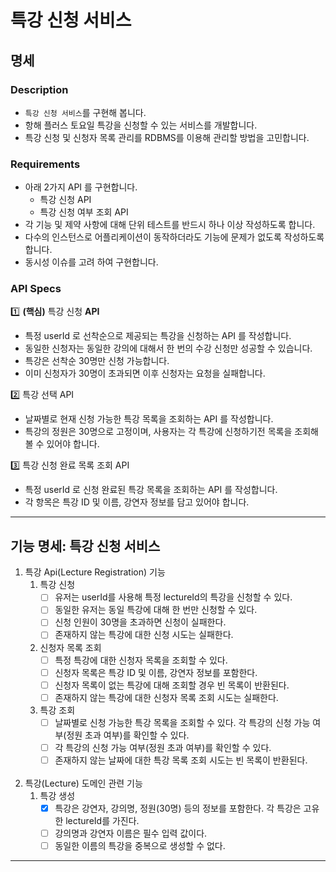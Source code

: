 # 특강 신청 서비스

## 명세

### Description
- `특강 신청 서비스`를 구현해 봅니다.
- 항해 플러스 토요일 특강을 신청할 수 있는 서비스를 개발합니다.
- 특강 신청 및 신청자 목록 관리를 RDBMS를 이용해 관리할 방법을 고민합니다.

### Requirements
- 아래 2가지 API 를 구현합니다.
    - 특강 신청 API
    - 특강 신청 여부 조회 API
- 각 기능 및 제약 사항에 대해 단위 테스트를 반드시 하나 이상 작성하도록 합니다.
- 다수의 인스턴스로 어플리케이션이 동작하더라도 기능에 문제가 없도록 작성하도록 합니다.
- 동시성 이슈를 고려 하여 구현합니다.

### API Specs
1️⃣ **(핵심)** 특강 신청 **API**

- 특정 userId 로 선착순으로 제공되는 특강을 신청하는 API 를 작성합니다.
- 동일한 신청자는 동일한 강의에 대해서 한 번의 수강 신청만 성공할 수 있습니다.
- 특강은 선착순 30명만 신청 가능합니다.
- 이미 신청자가 30명이 초과되면 이후 신청자는 요청을 실패합니다.

2️⃣ 특강 선택 API

- 날짜별로 현재 신청 가능한 특강 목록을 조회하는 API 를 작성합니다.
- 특강의 정원은 30명으로 고정이며, 사용자는 각 특강에 신청하기전 목록을 조회해볼 수 있어야 합니다.

3️⃣ 특강 신청 완료 목록 조회 API

- 특정 userId 로 신청 완료된 특강 목록을 조회하는 API 를 작성합니다.
- 각 항목은 특강 ID 및 이름, 강연자 정보를 담고 있어야 합니다.

---
## 기능 명세: 특강 신청 서비스

1. 특강 Api(Lecture Registration) 기능<br>
   1. 특강 신청
      - [ ] 유저는 userId를 사용해 특정 lectureId의 특강을 신청할 수 있다.
      - [ ] 동일한 유저는 동일 특강에 대해 한 번만 신청할 수 있다.
      - [ ] 신청 인원이 30명을 초과하면 신청이 실패한다.
      - [ ] 존재하지 않는 특강에 대한 신청 시도는 실패한다. <br>
   
   2. 신청자 목록 조회
      - [ ] 특정 특강에 대한 신청자 목록을 조회할 수 있다.
      - [ ] 신청자 목록은 특강 ID 및 이름, 강연자 정보를 포함한다.
      - [ ] 신청자 목록이 없는 특강에 대해 조회할 경우 빈 목록이 반환된다.
      - [ ] 존재하지 않는 특강에 대한 신청자 목록 조회 시도는 실패한다. <br>
   
   3. 특강 조회
      - [ ] 날짜별로 신청 가능한 특강 목록을 조회할 수 있다. 각 특강의 신청 가능 여부(정원 초과 여부)를 확인할 수 있다.
      - [ ] 각 특강의 신청 가능 여부(정원 초과 여부)를 확인할 수 있다.
      - [ ] 존재하지 않는 날짜에 대한 특강 목록 조회 시도는 빈 목록이 반환된다.
<br><br>
2. 특강(Lecture) 도메인 관련 기능<br>
   1. 특강 생성
      - [x] 특강은 강연자, 강의명, 정원(30명) 등의 정보를 포함한다. 각 특강은 고유한 lectureId를 가진다.
      - [ ] 강의명과 강연자 이름은 필수 입력 값이다.
      - [ ] 동일한 이름의 특강을 중복으로 생성할 수 없다. <br>
---
